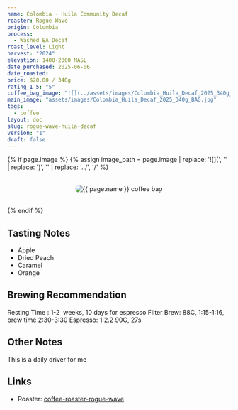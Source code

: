 ```yaml
---
name: Colombia - Huila Community Decaf
roaster: Rogue Wave
origin: Columbia
process:
  - Washed EA Decaf
roast_level: Light
harvest: "2024"
elevation: 1400-2000 MASL
date_purchased: 2025-06-06
date_roasted: 
price: $20.00 / 340g
rating_1-5: "5"
coffee_bag_image: "![](../assets/images/Colombia_Huila_Decaf_2025_340g_BAG.jpg)"
main_image: "assets/images/Colombia_Huila_Decaf_2025_340g_BAG.jpg"
tags:
  - coffee
layout: doc
slug: rogue-wave-huila-decaf
version: "1"
draft: false
---
```


{% if page.image %}
  {% assign image_path = page.image | replace: '![](', '' | replace: ')', '' | replace: '../', '/' %}
  <div class="coffee-bag-image" style="text-align: center; margin: 2rem 0;">
    <img src="{{ image_path | relative_url }}" alt="{{ page.name }} coffee bag" style="max-width: 300px; height: auto; border-radius: 8px;">
  </div>
{% endif %}

## Tasting Notes
- Apple
- Dried Peach
- Caramel
- Orange

## Brewing Recommendation
Resting Time : 1-2  weeks, 10 days for espresso
Filter Brew: 88C, 1:15-1:16, brew time 2:30-3:30
Espresso: 1:2.2 90C, 27s

## Other Notes
This is a daily driver for me

## Links
- Roaster: [coffee-roaster-rogue-wave](coffee-roaster-rogue-wave.md)
